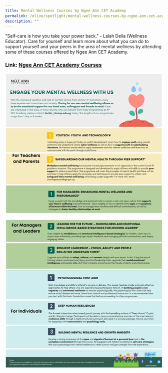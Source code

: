 ```yaml
---
title: Mental Wellness Courses by Ngee Ann CET Academy
permalink: /olive/spotlight/mental-wellness-courses-by-ngee-ann-cet-academy/
description: ""
---
```

"Self-care is how you take your power back." - Lalah Delia (Wellness Educator). Care for yourself and learn more about what you can do to support yourself and your peers in the area of mental wellness by attending some of these courses offered by Ngee Ann CET Academy.

### Link: [Ngee Ann CET Academy Courses](https://www.cet.np.edu.sg/)

![](/images/np1-mwc.jpeg)

![](/images/np2-mwc.jpeg)